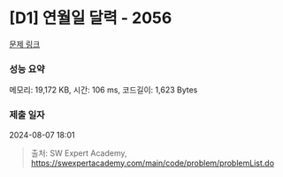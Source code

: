 # [D1] 연월일 달력 - 2056 

[문제 링크](https://swexpertacademy.com/main/code/problem/problemDetail.do?contestProbId=AV5QLkdKAz4DFAUq) 

### 성능 요약

메모리: 19,172 KB, 시간: 106 ms, 코드길이: 1,623 Bytes

### 제출 일자

2024-08-07 18:01



> 출처: SW Expert Academy, https://swexpertacademy.com/main/code/problem/problemList.do